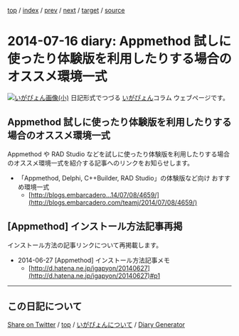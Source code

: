 [top](../index.html) 
 / [index](index.html) 
 / [prev](ig140708.html) 
 / [next](ig140717.html) 
 / [target](https://igapyon.github.io/diary/2014/ig140716.html) 
 / [source](https://github.com/igapyon/diary/blob/gh-pages/2014/ig140716.html.src.md) 

2014-07-16 diary: Appmethod 試しに使ったり体験版を利用したりする場合のオススメ環境一式
=====================================================================================================
[![いがぴょん画像(小)](https://igapyon.github.io/diary/images/iga200306s.jpg "いがぴょん")](https://igapyon.github.io/diary/memo/memoigapyon.html) 日記形式でつづる [いがぴょん](https://igapyon.github.io/diary/memo/memoigapyon.html)コラム ウェブページです。

## Appmethod 試しに使ったり体験版を利用したりする場合のオススメ環境一式

Appmethod や RAD Studio などを試しに使ったり体験版を利用したりする場合のオススメ環境一式を紹介する記事へのリンクをお知らせします。

* 「Appmethod, Delphi, C++Builder, RAD Studio」の体験版など向け おすすめ環境一式
  * [http://blogs.embarcadero...14/07/08/4659/](http://blogs.embarcadero.com/teamj/2014/07/08/4659/)



## [Appmethod] インストール方法記事再掲

インストール方法の記事リンクについて再掲載します。

* 2014-06-27 [Appmethod] インストール方法記事メモ
  * [http://d.hatena.ne.jp/igapyon/20140627](http://d.hatena.ne.jp/igapyon/20140627)#p1


----------------------------------------------------------------------------------------------------

## この日記について

[Share on Twitter](https://twitter.com/intent/tweet?hashtags=igapyon%2Cdiary%2C%E3%81%84%E3%81%8C%E3%81%B4%E3%82%87%E3%82%93&text=Appmethod+%E8%A9%A6%E3%81%97%E3%81%AB%E4%BD%BF%E3%81%A3%E3%81%9F%E3%82%8A%E4%BD%93%E9%A8%93%E7%89%88%E3%82%92%E5%88%A9%E7%94%A8%E3%81%97%E3%81%9F%E3%82%8A%E3%81%99%E3%82%8B%E5%A0%B4%E5%90%88%E3%81%AE%E3%82%AA%E3%82%B9%E3%82%B9%E3%83%A1%E7%92%B0%E5%A2%83%E4%B8%80%E5%BC%8F&url=https%3A%2F%2Figapyon.github.io%2Fdiary%2F2014%2Fig140716.html) / [top](../index.html) / [いがぴょんについて](https://igapyon.github.io/diary/memo/memoigapyon.html) / [Diary Generator](https://github.com/igapyon/igapyonv3)

